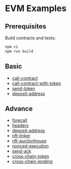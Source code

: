 # EVM Examples

## Prerequisites

Build contracts and tests:

```bash
npm ci
npm run build
```

## Basic

-   [call-contract](call-contract)
-   [call-contract-with-token](call-contract-with-token)
-   [send-token](send-token)
-   [deposit-address](deposit-address)

## Advance

-   [forecall](advance/forecall)
-   [headers](advance/headers)
-   [deposit-address](advance/deposit-address)
-   [nft-linker](advance/nft-linker)
-   [nft-auctionhouse](advance/nft-auctionhouse)
-   [nonced-execution](advance/nonced-execution)
-   [send-ack](advance/send-ack)
-   [cross-chain-token](advance/cross-chain-token)
-   [cross-chain-lending](advance/cross-chain-lending)
